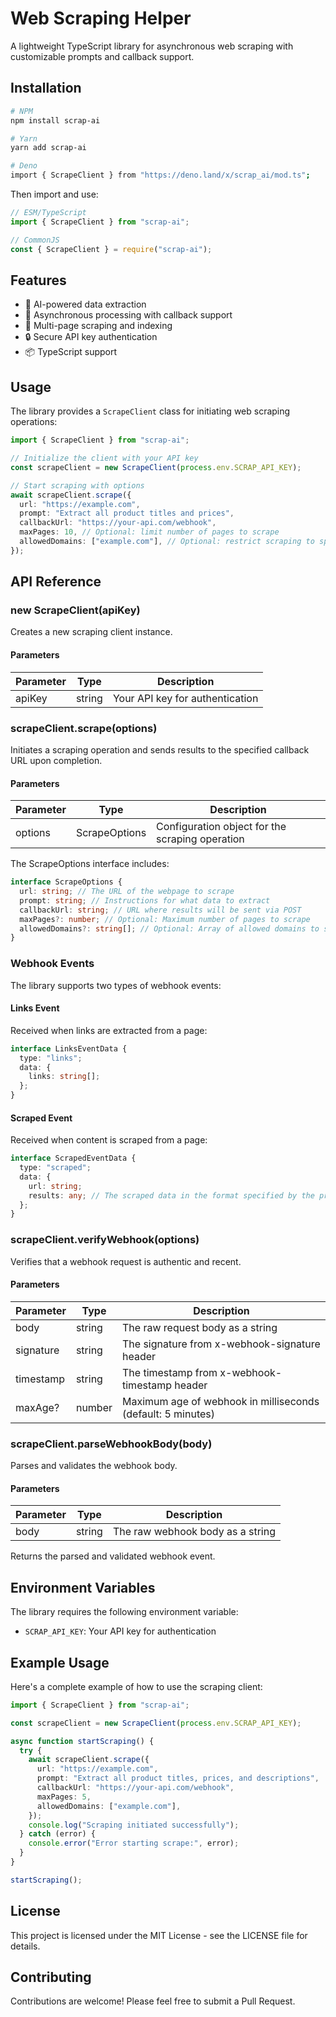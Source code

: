 # Web Scraping Helper

A lightweight TypeScript library for asynchronous web scraping with customizable prompts and callback support.

## Installation

```bash
# NPM
npm install scrap-ai

# Yarn
yarn add scrap-ai

# Deno
import { ScrapeClient } from "https://deno.land/x/scrap_ai/mod.ts";
```

Then import and use:

```typescript
// ESM/TypeScript
import { ScrapeClient } from "scrap-ai";

// CommonJS
const { ScrapeClient } = require("scrap-ai");
```

## Features

- 🤖 AI-powered data extraction
- 🔄 Asynchronous processing with callback support
- 📑 Multi-page scraping and indexing
- 🔒 Secure API key authentication
- 📦 TypeScript support

## Usage

The library provides a `ScrapeClient` class for initiating web scraping operations:

```typescript
import { ScrapeClient } from "scrap-ai";

// Initialize the client with your API key
const scrapeClient = new ScrapeClient(process.env.SCRAP_API_KEY);

// Start scraping with options
await scrapeClient.scrape({
  url: "https://example.com",
  prompt: "Extract all product titles and prices",
  callbackUrl: "https://your-api.com/webhook",
  maxPages: 10, // Optional: limit number of pages to scrape
  allowedDomains: ["example.com"], // Optional: restrict scraping to specific domains
});
```

## API Reference

### new ScrapeClient(apiKey)

Creates a new scraping client instance.

#### Parameters

| Parameter | Type   | Description                     |
| --------- | ------ | ------------------------------- |
| apiKey    | string | Your API key for authentication |

### scrapeClient.scrape(options)

Initiates a scraping operation and sends results to the specified callback URL upon completion.

#### Parameters

| Parameter | Type          | Description                                     |
| --------- | ------------- | ----------------------------------------------- |
| options   | ScrapeOptions | Configuration object for the scraping operation |

The ScrapeOptions interface includes:

```typescript
interface ScrapeOptions {
  url: string; // The URL of the webpage to scrape
  prompt: string; // Instructions for what data to extract
  callbackUrl: string; // URL where results will be sent via POST
  maxPages?: number; // Optional: Maximum number of pages to scrape
  allowedDomains?: string[]; // Optional: Array of allowed domains to scrape
}
```

### Webhook Events

The library supports two types of webhook events:

#### Links Event

Received when links are extracted from a page:

```typescript
interface LinksEventData {
  type: "links";
  data: {
    links: string[];
  };
}
```

#### Scraped Event

Received when content is scraped from a page:

```typescript
interface ScrapedEventData {
  type: "scraped";
  data: {
    url: string;
    results: any; // The scraped data in the format specified by the prompt
  };
}
```

### scrapeClient.verifyWebhook(options)

Verifies that a webhook request is authentic and recent.

#### Parameters

| Parameter | Type   | Description                                                 |
| --------- | ------ | ----------------------------------------------------------- |
| body      | string | The raw request body as a string                            |
| signature | string | The signature from x-webhook-signature header               |
| timestamp | string | The timestamp from x-webhook-timestamp header               |
| maxAge?   | number | Maximum age of webhook in milliseconds (default: 5 minutes) |

### scrapeClient.parseWebhookBody(body)

Parses and validates the webhook body.

#### Parameters

| Parameter | Type   | Description                      |
| --------- | ------ | -------------------------------- |
| body      | string | The raw webhook body as a string |

Returns the parsed and validated webhook event.

## Environment Variables

The library requires the following environment variable:

- `SCRAP_API_KEY`: Your API key for authentication

## Example Usage

Here's a complete example of how to use the scraping client:

```typescript
import { ScrapeClient } from "scrap-ai";

const scrapeClient = new ScrapeClient(process.env.SCRAP_API_KEY);

async function startScraping() {
  try {
    await scrapeClient.scrape({
      url: "https://example.com",
      prompt: "Extract all product titles, prices, and descriptions",
      callbackUrl: "https://your-api.com/webhook",
      maxPages: 5,
      allowedDomains: ["example.com"],
    });
    console.log("Scraping initiated successfully");
  } catch (error) {
    console.error("Error starting scrape:", error);
  }
}

startScraping();
```

## License

This project is licensed under the MIT License - see the LICENSE file for details.

## Contributing

Contributions are welcome! Please feel free to submit a Pull Request.

```

```
